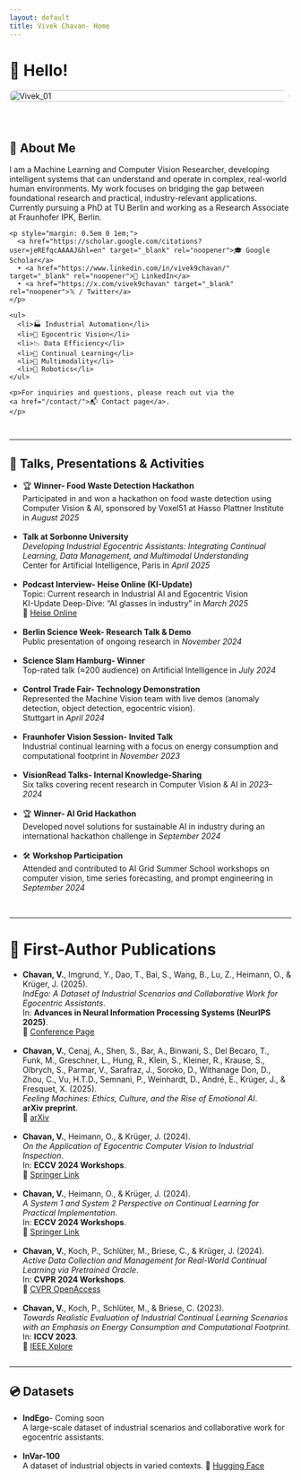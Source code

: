 ```yaml
---
layout: default
title: Vivek Chavan- Home
---
```


# 👋 Hello!


<div style="display: flex; align-items: flex-start; gap: 40px; flex-wrap: wrap;">

  <!-- Bigger photo column -->
  <div style="flex: 1; min-width: 400px; max-width: 500px;">
    <img src="https://github.com/user-attachments/assets/0c18923f-6d38-4312-ae43-9f4e4c7764ad" 
         alt="Vivek_01" 
         style="width: 100%; height: auto; border-radius: 12px;">
  </div>

  <div style="flex: 2; min-width: 300px;">
    <h2>🔬 About Me</h2>
    <p>
      I am a Machine Learning and Computer Vision Researcher, developing intelligent systems that can understand and operate in complex, real-world human environments. My work focuses on bridging the gap between foundational research and practical, industry-relevant applications. Currently pursuing a PhD at TU Berlin and working as a Research Associate at Fraunhofer IPK, Berlin.
    </p>

    <p style="margin: 0.5em 0 1em;">
      <a href="https://scholar.google.com/citations?user=jeREfqcAAAAJ&hl=en" target="_blank" rel="noopener">🎓 Google Scholar</a>
      • <a href="https://www.linkedin.com/in/vivek9chavan/" target="_blank" rel="noopener">💼 LinkedIn</a>
      • <a href="https://x.com/vivek9chavan" target="_blank" rel="noopener">𝕏 / Twitter</a>
    </p>

    <ul>
      <li>🏭 Industrial Automation</li>
      <li>🎥 Egocentric Vision</li>
      <li>📉 Data Efficiency</li>
      <li>🧠 Continual Learning</li>
      <li>🔀 Multimodality</li>
      <li>🤖 Robotics</li>
    </ul>

    <p>For inquiries and questions, please reach out via the
    <a href="/contact/">📬 Contact page</a>.
    </p>

  </div>

</div>

<hr style="margin: 2em 0;" />

## 🎤 Talks, Presentations & Activities

<ul>
    <li>
    🏆 <strong>Winner- Food Waste Detection Hackathon</strong><br />
    Participated in and won a hackathon on food waste detection using Computer Vision & AI,  
    sponsored by Voxel51 at Hasso Plattner Institute in <em>August 2025</em>
  </li>
  <br />
  
  <li>
    <strong>Talk at Sorbonne University</strong><br />
    <em>Developing Industrial Egocentric Assistants: Integrating Continual Learning, Data Management, and Multimodal Understanding</em><br />
    Center for Artificial Intelligence, Paris in <em>April 2025</em>
  </li>
  <br />

  <li>
    <strong>Podcast Interview- Heise Online (KI-Update)</strong><br />
    Topic: Current research in Industrial AI and Egocentric Vision<br />
    KI-Update Deep-Dive: “AI glasses in industry” in <em>March 2025</em><br />
    🔗 <a href="https://www.heise.de/news/KI-Update-Deep-Dive-KI-Brillen-helfen-in-der-Industrie-9670746.html" target="_blank" rel="noopener">Heise Online</a>
  </li>
  <br />

  <li>
    <strong>Berlin Science Week- Research Talk & Demo</strong><br />
    Public presentation of ongoing research in <em>November 2024</em>
  </li>
  <br />

  <li>
    <strong>Science Slam Hamburg- Winner</strong><br />
    Top-rated talk (≈200 audience) on Artificial Intelligence in <em>July 2024</em>
  </li>
  <br />

  <li>
    <strong>Control Trade Fair- Technology Demonstration</strong><br />
    Represented the Machine Vision team with live demos (anomaly detection, object detection, egocentric vision).<br />
    Stuttgart in <em>April 2024</em>
  </li>
  <br />

  <li>
    <strong>Fraunhofer Vision Session- Invited Talk</strong><br />
    Industrial continual learning with a focus on energy consumption and computational footprint in <em>November 2023</em>
  </li>
  <br />

  <li>
    <strong>VisionRead Talks- Internal Knowledge-Sharing</strong><br />
    Six talks covering recent research in Computer Vision & AI in <em>2023–2024</em>
  </li>
  <br />

  <li>
    🏆 <strong>Winner- AI Grid Hackathon</strong><br />
    Developed novel solutions for sustainable AI in industry during an international hackathon challenge in <em>September 2024</em>
  </li>
  <br />

  <li>
    🛠 <strong>Workshop Participation</strong><br />
    Attended and contributed to AI Grid Summer School workshops on computer vision, time series forecasting, and prompt engineering in <em>September 2024</em>
  </li>
  <br />


</ul>

<hr style="margin: 2em 0;" />

# 📄 First-Author Publications

<ul>
  <li>
    <strong>Chavan, V.</strong>, Imgrund, Y., Dao, T., Bai, S., Wang, B., Lu, Z., Heimann, O., & Krüger, J. (2025).<br />
    <em>IndEgo: A Dataset of Industrial Scenarios and Collaborative Work for Egocentric Assistants</em>.<br />
    In: <strong>Advances in Neural Information Processing Systems (NeurIPS 2025)</strong>.<br />
    🔗 <a href="https://neurips.cc/virtual/2025/poster/121501" target="_blank" rel="noopener">Conference Page</a>
  </li>
  <br />

  <li>
    <strong>Chavan, V.</strong>, Cenaj, A., Shen, S., Bar, A., Binwani, S., Del Becaro, T., Funk, M., Greschner, L., Hung, R., Klein, S., Kleiner, R., Krause, S., Olbrych, S., Parmar, V., Sarafraz, J., Soroko, D., Withanage Don, D., Zhou, C., Vu, H.T.D., Semnani, P., Weinhardt, D., André, E., Krüger, J., & Fresquet, X. (2025).<br />
    <em>Feeling Machines: Ethics, Culture, and the Rise of Emotional AI</em>.<br />
    <strong>arXiv preprint</strong>.<br />
    🔗 <a href="https://arxiv.org/abs/2506.12437" target="_blank" rel="noopener">arXiv</a>
  </li>
  <br />

  <li>
    <strong>Chavan, V.</strong>, Heimann, O., & Krüger, J. (2024).<br />
    <em>On the Application of Egocentric Computer Vision to Industrial Inspection</em>.<br />
    In: <strong>ECCV 2024 Workshops</strong>.<br />
    🔗 <a href="https://link.springer.com/chapter/10.1007/978-3-031-92805-5_1" target="_blank" rel="noopener">Springer Link</a>
  </li>
  <br />

  <li>
    <strong>Chavan, V.</strong>, Heimann, O., & Krüger, J. (2024).<br />
    <em>A System 1 and System 2 Perspective on Continual Learning for Practical Implementation</em>.<br />
    In: <strong>ECCV 2024 Workshops</strong>.<br />
    🔗 <a href="https://link.springer.com/chapter/10.1007/978-3-031-91578-9_25" target="_blank" rel="noopener">Springer Link</a>
  </li>
  <br />

  <li>
    <strong>Chavan, V.</strong>, Koch, P., Schlüter, M., Briese, C., & Krüger, J. (2024).<br />
    <em>Active Data Collection and Management for Real-World Continual Learning via Pretrained Oracle</em>.<br />
    In: <strong>CVPR 2024 Workshops</strong>.<br />
    🔗 <a href="https://openaccess.thecvf.com/content/CVPR2024W/CLVISION/html/Chavan_Active_Data_Collection_and_Management_for_Real-World_Continual_Learning_via_CVPRW_2024_paper.html" target="_blank" rel="noopener">CVPR OpenAccess</a>
  </li>
  <br />

  <li>
    <strong>Chavan, V.</strong>, Koch, P., Schlüter, M., & Briese, C. (2023).<br />
    <em>Towards Realistic Evaluation of Industrial Continual Learning Scenarios with an Emphasis on Energy Consumption and Computational Footprint</em>.<br />
    In: <strong>ICCV 2023</strong>.<br />
    🔗 <a href="https://www.computer.org/csdl/proceedings-article/iccv/2023/071800l1472/1TJiKOmxmJG" target="_blank" rel="noopener">IEEE Xplore</a>
  </li>
</ul>

<hr style="margin: 2em 0;" />

## 💿 Datasets

<ul>
  <li>
    <strong>IndEgo</strong>- Coming soon  
    <br />
    A large-scale dataset of industrial scenarios and collaborative work for egocentric assistants.  
  </li>
  <br />

  <li>
    <strong>InVar-100</strong>  
    <br />
    A dataset of industrial objects in varied contexts.  
    🔗 <a href="https://huggingface.co/datasets/vivek9chavan/InVar-100" target="_blank" rel="noopener">Hugging Face</a>
  </li>
</ul>
